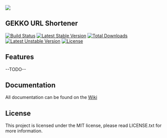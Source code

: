![](https://static.glokon.me/img/gekko_logo.png)

## GEKKO URL Shortener

[![Build Status](https://travis-ci.org/DanielMcAssey/GEKKO.svg?branch=develop)](https://travis-ci.org/DanielMcAssey/GEKKO)
[![Latest Stable Version](https://poser.pugx.org/danielmcassey/gekko/v/stable)](https://packagist.org/packages/danielmcassey/gekko)
[![Total Downloads](https://poser.pugx.org/danielmcassey/gekko/downloads)](https://packagist.org/packages/danielmcassey/gekko)
[![Latest Unstable Version](https://poser.pugx.org/danielmcassey/gekko/v/unstable)](https://packagist.org/packages/danielmcassey/gekko)
[![License](https://poser.pugx.org/danielmcassey/gekko/license)](https://packagist.org/packages/danielmcassey/gekko)

## Features

--TODO--

## Documentation

All documentation can be found on the [Wiki](https://github.com/DanielMcAssey/GEKKO/wiki)

## License
This project is licensed under the MIT license, please read LICENSE.txt for more information.